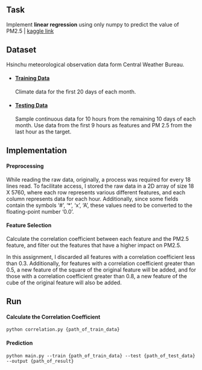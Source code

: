 ## Task
Implement **linear regression** using only numpy to predict the value of PM2.5
| [kaggle link](https://www.kaggle.com/t/4241d949d7dd49ac8a9b518994347166)

## Dataset 
Hsinchu meteorological observation data form Central Weather Bureau.

- #### [Training Data](https://drive.google.com/file/d/1Ly8FfrUSgOTNA3xhsbaJaLS3KYsc3OpJ/view?usp=sharing)
    Climate data for the first 20 days of each month.

- #### [Testing Data](https://drive.google.com/file/d/1nVts8Hcx4iFplVeNRYyEdsUaGfMxGNdE/view?usp=sharing)
    Sample continuous data for 10 hours from the remaining 10 days of each month. Use data from the first 9 hours as features and PM 2.5 from the last hour as the target.

## Implementation

#### Preprocessing

While reading the raw data, originally, a process was required for every 18 lines read. To facilitate access, I stored the raw data in a 2D array of size 18 X 5760, where each row represents various different features, and each column represents data for each hour. Additionally, since some fields contain the symbols ‘#’, ‘*’, ‘x’, ‘A’, these values need to be converted to the floating-point number ‘0.0’.

#### Feature Selection

Calculate the correlation coefficient between each feature and the PM2.5 feature, and filter out the features that have a higher impact on PM2.5.

In this assignment, I discarded all features with a correlation coefficient less than 0.3. Additionally, for features with a correlation coefficient greater than 0.5, a new feature of the square of the original feature will be added, and for those with a correlation coefficient greater than 0.8, a new feature of the cube of the original feature will also be added.

## Run

#### Calculate the Correlation Coefficient
```bash!
python correlation.py {path_of_train_data}
```

#### Prediction
```bash!
python main.py --train {path_of_train_data} --test {path_of_test_data} --output {path_of_result}
```